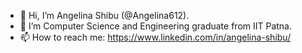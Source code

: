 - 👋 Hi, I’m Angelina Shibu (@Angelina612).
- 🌱 I’m Computer Science and Engineering graduate from IIT Patna.
- 📫 How to reach me: https://www.linkedin.com/in/angelina-shibu/

<!---
Angelina612/Angelina612 is a ✨ special ✨ repository because its `README.md` (this file) appears on your GitHub profile.
You can click the Preview link to take a look at your changes.

- 👀 I’m interested in coding, mathematics.


[![Angelina's GitHub stats](https://github-readme-stats.vercel.app/api?username=Angelina612)](https://github.com/anuraghazra/github-readme-stats)

[![Top Langs](https://github-readme-stats.vercel.app/api/top-langs/?username=Angelina612)](https://github.com/anuraghazra/github-readme-stats)
--->

